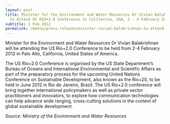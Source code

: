 ```yaml
---
layout: post
title: Minister for the Environment and Water Resources Dr Vivian Balakrishnan
  to Attend US RIO+2.0 Conference in California, USA, 2 - 4 February 2012
subtitle: 1 Feb 2012
permalink: /media/press-release/minister-vivian-balakrishnan-to-attend-us-rio-20-conference-in-california-usa-24-february-2012/
---
```

Minister for the Environment and Water Resources Dr Vivian Balakrishnan will be attending the US Rio+2.0 Conference to be held from 2-4 February 2012 in Palo Alto, California, United States of America.

The US Rio+2.0 Conference is organised by the US State Department’s Bureau of Oceans and International Environmental and Scientific Affairs as part of the preparatory process for the upcoming United Nations Conference on Sustainable Development, also known as the Rio+20, to be held in June 2012 in Rio de Janeiro, Brazil. The US Rio+2.0 conference will bring together international policymakers as well as private sector practitioners and innovators, to explore how communication technologies can help advance wide ranging, cross-cutting solutions in the context of global sustainable development.

*Source: Ministry of the Environment and Water Resources*